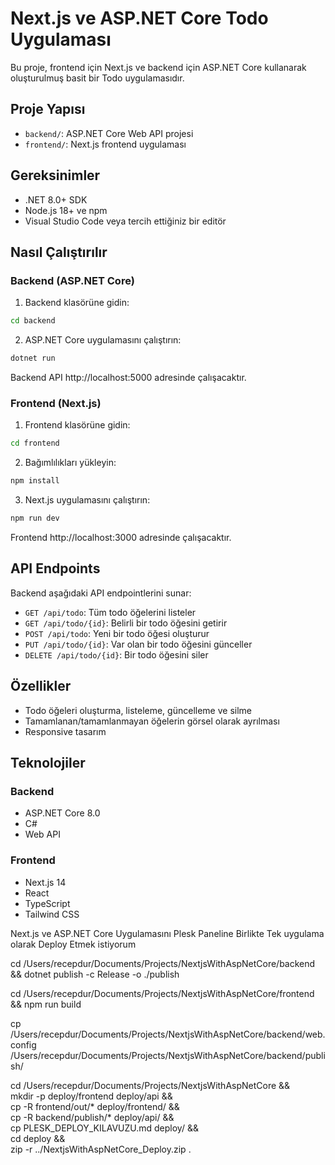 # Next.js ve ASP.NET Core Todo Uygulaması

Bu proje, frontend için Next.js ve backend için ASP.NET Core kullanarak oluşturulmuş basit bir Todo uygulamasıdır.

## Proje Yapısı

- `backend/`: ASP.NET Core Web API projesi
- `frontend/`: Next.js frontend uygulaması

## Gereksinimler

- .NET 8.0+ SDK
- Node.js 18+ ve npm
- Visual Studio Code veya tercih ettiğiniz bir editör

## Nasıl Çalıştırılır

### Backend (ASP.NET Core)

1. Backend klasörüne gidin:

```bash
cd backend
```

2. ASP.NET Core uygulamasını çalıştırın:

```bash
dotnet run
```

Backend API http://localhost:5000 adresinde çalışacaktır.

### Frontend (Next.js)

1. Frontend klasörüne gidin:

```bash
cd frontend
```

2. Bağımlılıkları yükleyin:

```bash
npm install
```

3. Next.js uygulamasını çalıştırın:

```bash
npm run dev
```

Frontend http://localhost:3000 adresinde çalışacaktır.

## API Endpoints

Backend aşağıdaki API endpointlerini sunar:

- `GET /api/todo`: Tüm todo öğelerini listeler
- `GET /api/todo/{id}`: Belirli bir todo öğesini getirir
- `POST /api/todo`: Yeni bir todo öğesi oluşturur
- `PUT /api/todo/{id}`: Var olan bir todo öğesini günceller
- `DELETE /api/todo/{id}`: Bir todo öğesini siler

## Özellikler

- Todo öğeleri oluşturma, listeleme, güncelleme ve silme
- Tamamlanan/tamamlanmayan öğelerin görsel olarak ayrılması
- Responsive tasarım

## Teknolojiler

### Backend
- ASP.NET Core 8.0
- C#
- Web API

### Frontend
- Next.js 14
- React
- TypeScript
- Tailwind CSS


Next.js ve ASP.NET Core Uygulamasını Plesk Paneline Birlikte Tek uygulama olarak Deploy Etmek istiyorum


cd /Users/recepdur/Documents/Projects/NextjsWithAspNetCore/backend && dotnet publish -c Release -o ./publish

cd /Users/recepdur/Documents/Projects/NextjsWithAspNetCore/frontend && npm run build

cp /Users/recepdur/Documents/Projects/NextjsWithAspNetCore/backend/web.config /Users/recepdur/Documents/Projects/NextjsWithAspNetCore/backend/publish/

cd /Users/recepdur/Documents/Projects/NextjsWithAspNetCore && \
mkdir -p deploy/frontend deploy/api && \
cp -R frontend/out/* deploy/frontend/ && \
cp -R backend/publish/* deploy/api/ && \
cp PLESK_DEPLOY_KILAVUZU.md deploy/ && \
cd deploy && \
zip -r ../NextjsWithAspNetCore_Deploy.zip .